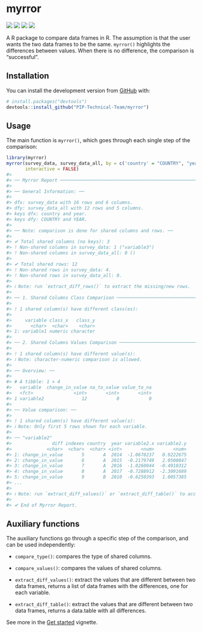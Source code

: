 
<!-- README.md is generated from README.Rmd. Please edit that file -->

# myrror

<!-- badges: start -->

[![](https://www.r-pkg.org/badges/version/myrror?color=orange)](https://cran.r-project.org/package=myrror)
[![](https://img.shields.io/badge/devel%20version-0.0.0.9001-blue.svg)](https://github.com/giorgiacek/myrror)
[![](https://codecov.io/gh/giorgiacek/myrror/branch/main/graph/badge.svg)](https://app.codecov.io/gh/giorgiacek/myrror)
[![](https://img.shields.io/badge/lifecycle-experimental-orange.svg)](https://lifecycle.r-lib.org/articles/stages.html#experimental)

<!-- badges: end -->

A R package to compare data frames in R. The assumption is that the user
wants the two data frames to be the same. `myrror()` highlights the
differences between values. When there is no difference, the comparison
is “successful”.

## Installation

You can install the development version from
[GitHub](https://github.com/) with:

``` r
# install.packages("devtools")
devtools::install_github("PIP-Technical-Team/myrror")
```

## Usage

The main function is `myrror()`, which goes through each single step of
the comparison:

``` r
library(myrror)
myrror(survey_data, survey_data_all, by = c('country' = "COUNTRY", "year" = "YEAR"),
       interactive = FALSE)
#> 
#> ── Myrror Report ───────────────────────────────────────────────────────────────
#> 
#> ── General Information: ──
#> 
#> dfx: survey_data with 16 rows and 6 columns.
#> dfy: survey_data_all with 12 rows and 5 columns.
#> keys dfx: country and year.
#> keys dfy: COUNTRY and YEAR.
#> 
#> ── Note: comparison is done for shared columns and rows. ──
#> 
#> ✔ Total shared columns (no keys): 3
#> ! Non-shared columns in survey_data: 1 ("variable3")
#> ! Non-shared columns in survey_data_all: 0 ()
#> 
#> ✔ Total shared rows: 12
#> ! Non-shared rows in survey_data: 4.
#> ! Non-shared rows in survey_data_all: 0.
#> 
#> ℹ Note: run `extract_diff_rows()` to extract the missing/new rows.
#> 
#> ── 1. Shared Columns Class Comparison ──────────────────────────────────────────
#> 
#> ! 1 shared column(s) have different class(es):
#> 
#>     variable class_x   class_y
#>       <char>  <char>    <char>
#> 1: variable1 numeric character
#> 
#> ── 2. Shared Columns Values Comparison ─────────────────────────────────────────
#> 
#> ! 1 shared column(s) have different value(s):
#> ℹ Note: character-numeric comparison is allowed.
#> 
#> ── Overview: ──
#> 
#> # A tibble: 1 × 4
#>   variable  change_in_value na_to_value value_to_na
#>   <fct>               <int>       <int>       <int>
#> 1 variable2              12           0           0
#> 
#> ── Value comparison: ──
#> 
#> ! 1 shared column(s) have different value(s):
#> ℹ Note: Only first 5 rows shown for each variable.
#> 
#> ── "variable2"
#>               diff indexes country  year variable2.x variable2.y
#>             <char>  <char>  <char> <int>       <num>       <num>
#> 1: change_in_value       5       A  2014  -1.0678237   0.9222675
#> 2: change_in_value       6       A  2015  -0.2179749   2.0500847
#> 3: change_in_value       7       A  2016  -1.0260044  -0.4910312
#> 4: change_in_value       8       A  2017  -0.7288912  -2.3091689
#> 5: change_in_value       9       B  2010  -0.6250393   1.0057385
#> ...
#> 
#> ℹ Note: run `extract_diff_values()` or `extract_diff_table()` to access the results in list or table format.
#> 
#> ✔ End of Myrror Report.
```

## Auxiliary functions

The auxiliary functions go through a specific step of the comparison,
and can be used independently:

- `compare_type()`: compares the type of shared columns.

- `compare_values()`: compares the values of shared columns.

- `extract_diff_values()`: extract the values that are different between
  two data frames, returns a list of data frames with the differences,
  one for each variable.

- `extract_diff_table()`: extract the values that are different between
  two data frames, returns a data.table with all differences.

See more in the [Get
started](https://PIP-Technical-team.github.io/myrror/articles/myrror.html)
vignette.
